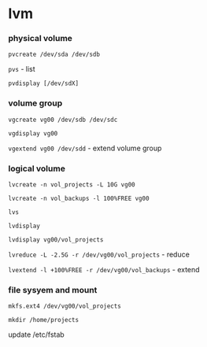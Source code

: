 lvm
===

###  physical volume
`pvcreate /dev/sda /dev/sdb`

`pvs` - list 

`pvdisplay [/dev/sdX]` 

### volume group
`vgcreate vg00 /dev/sdb /dev/sdc`

`vgdisplay vg00`

`vgextend vg00 /dev/sdd` - extend volume group

### logical volume
`lvcreate -n vol_projects -L 10G vg00`

`lvcreate -n vol_backups -l 100%FREE vg00`

`lvs`

`lvdisplay`

`lvdisplay vg00/vol_projects`

`lvreduce -L -2.5G -r /dev/vg00/vol_projects` - reduce

`lvextend -l +100%FREE -r /dev/vg00/vol_backups` - extend

### file sysyem and mount 
`mkfs.ext4 /dev/vg00/vol_projects`

`mkdir /home/projects`

update /etc/fstab

